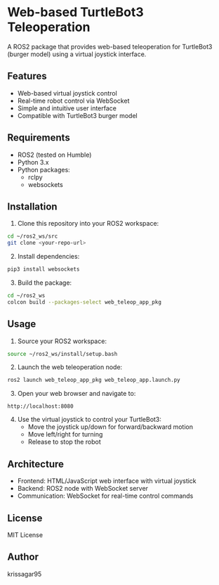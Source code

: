 # Web-based TurtleBot3 Teleoperation

A ROS2 package that provides web-based teleoperation for TurtleBot3 (burger model) using a virtual joystick interface.

## Features

- Web-based virtual joystick control
- Real-time robot control via WebSocket
- Simple and intuitive user interface
- Compatible with TurtleBot3 burger model

## Requirements

- ROS2 (tested on Humble)
- Python 3.x
- Python packages:
  - rclpy
  - websockets

## Installation

1. Clone this repository into your ROS2 workspace:
```bash
cd ~/ros2_ws/src
git clone <your-repo-url>
```

2. Install dependencies:
```bash
pip3 install websockets
```

3. Build the package:
```bash
cd ~/ros2_ws
colcon build --packages-select web_teleop_app_pkg
```

## Usage

1. Source your ROS2 workspace:
```bash
source ~/ros2_ws/install/setup.bash
```

2. Launch the web teleoperation node:
```bash
ros2 launch web_teleop_app_pkg web_teleop_app.launch.py
```

3. Open your web browser and navigate to:
```
http://localhost:8080
```

4. Use the virtual joystick to control your TurtleBot3:
   - Move the joystick up/down for forward/backward motion
   - Move left/right for turning
   - Release to stop the robot

## Architecture

- Frontend: HTML/JavaScript web interface with virtual joystick
- Backend: ROS2 node with WebSocket server
- Communication: WebSocket for real-time control commands

## License

MIT License

## Author

krissagar95 